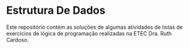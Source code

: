 # Estrutura De Dados

Este repositório contém as soluções de algumas atividades de listas de exercícios de lógica de programação realizadas na ETEC Dra. Ruth Cardoso.
